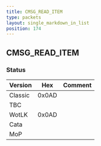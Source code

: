 ```yaml
---
title: CMSG_READ_ITEM
type: packets
layout: single_markdown_in_list
position: 174
---
```


## CMSG_READ_ITEM

### Status

Version    | Hex        | Comment
---------- | ---------- | ---------- 
Classic    | 0x0AD      | 
TBC        |            | 
WotLK      | 0x0AD      | 
Cata       |            | 
MoP        |            | 